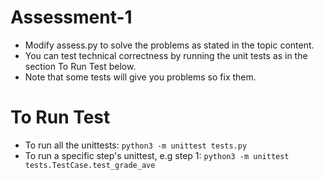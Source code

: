# Assessment-1

* Modify assess.py to solve the problems as stated in the topic content.
* You can test technical correctness by running the unit tests as in the section To Run Test below.
* Note that some tests will give you problems so fix them.


# To Run Test

* To run all the unittests: `python3 -m unittest tests.py`
* To run a specific step's unittest, e.g step 1: `python3 -m unittest tests.TestCase.test_grade_ave`
